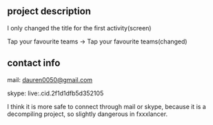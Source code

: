 ## project description
I only changed the title for the first activity(screen)

Tap your favourite teams -> Tap your favourite teams(changed)

## contact info
mail: dauren0050@gmail.com

skype: live:.cid.2f1d1dfb5d352105

I think it is more safe to connect through mail or skype, because it is a decompiling project, so slightly dangerous in fxxxlancer. 
